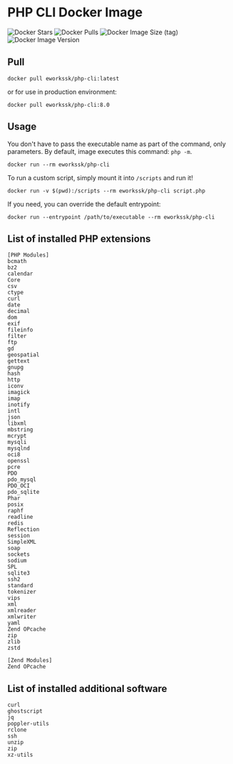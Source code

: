 # PHP CLI Docker Image

![Docker Stars](https://img.shields.io/docker/stars/eworkssk/php-cli?style=for-the-badge)
![Docker Pulls](https://img.shields.io/docker/pulls/eworkssk/php-cli?style=for-the-badge)
![Docker Image Size (tag)](https://img.shields.io/docker/image-size/eworkssk/php-cli/latest?style=for-the-badge)
![Docker Image Version](https://img.shields.io/docker/v/eworkssk/php-cli?label=PHP%20Version&style=for-the-badge)

## Pull
```
docker pull eworkssk/php-cli:latest
```
or for use in production environment:
```
docker pull eworkssk/php-cli:8.0
```

## Usage
You don't have to pass the executable name as part of the command, only parameters.
By default, image executes this command: `php -m`.
```
docker run --rm eworkssk/php-cli
```
To run a custom script, simply mount it into `/scripts` and run it!
```
docker run -v $(pwd):/scripts --rm eworkssk/php-cli script.php
```
If you need, you can override the default entrypoint:
```
docker run --entrypoint /path/to/executable --rm eworkssk/php-cli
```

## List of installed PHP extensions
```
[PHP Modules]
bcmath
bz2
calendar
Core
csv
ctype
curl
date
decimal
dom
exif
fileinfo
filter
ftp
gd
geospatial
gettext
gnupg
hash
http
iconv
imagick
imap
inotify
intl
json
libxml
mbstring
mcrypt
mysqli
mysqlnd
oci8
openssl
pcre
PDO
pdo_mysql
PDO_OCI
pdo_sqlite
Phar
posix
raphf
readline
redis
Reflection
session
SimpleXML
soap
sockets
sodium
SPL
sqlite3
ssh2
standard
tokenizer
vips
xml
xmlreader
xmlwriter
yaml
Zend OPcache
zip
zlib
zstd

[Zend Modules]
Zend OPcache
```

## List of installed additional software
```
curl
ghostscript
jq
poppler-utils
rclone
ssh
unzip
zip
xz-utils
```
